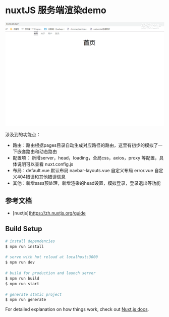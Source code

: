 # nuxtJS 服务端渲染demo

![Image text](https://github.com/hwq888/SSR-service/blob/master/img/demo.gif)

涉及到的功能点：
- 路由：路由根据pages目录自动生成对应路径的路由，这里有初步的模拟了一下嵌套路由和动态路由
- 配置项： 新增server，head，loading，全局css，axios，proxy 等配置，具体说明可以查看 nuxt.config.js
- 布局：default.vue 默认布局   navbar-layouts.vue 自定义布局   error.vue 自定义404错误和其他错误信息
- 其他：新增sass预处理，新增渲染的head设置，模拟登录，登录退出等功能

## 参考文档

- [nuxtjs](https://zh.nuxtjs.org/guide


## Build Setup

``` bash
# install dependencies
$ npm run install

# serve with hot reload at localhost:3000
$ npm run dev

# build for production and launch server
$ npm run build
$ npm run start

# generate static project
$ npm run generate
```

For detailed explanation on how things work, check out [Nuxt.js docs](https://nuxtjs.org).
